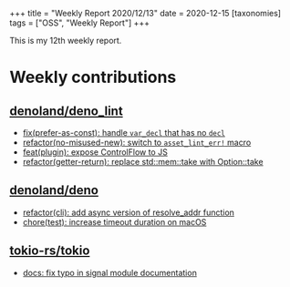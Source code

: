 +++
title = "Weekly Report 2020/12/13"
date = 2020-12-15
[taxonomies]
tags = ["OSS", "Weekly Report"]
+++

This is my 12th weekly report.

<!-- more -->

# Weekly contributions

## [denoland/deno_lint](https://github.com/denoland/deno_lint)

- [fix(prefer-as-const): handle `var_decl` that has no `decl`](https://github.com/denoland/deno_lint/pull/568)
- [refactor(no-misused-new): switch to `asset_lint_err!` macro](https://github.com/denoland/deno_lint/pull/565)
- [feat(plugin): expose ControlFlow to JS](https://github.com/denoland/deno_lint/pull/563)
- [refactor(getter-return): replace std::mem::take with Option::take](https://github.com/denoland/deno_lint/pull/562)


## [denoland/deno](https://github.com/denoland/deno)

- [refactor(cli): add async version of resolve_addr function](https://github.com/denoland/deno/pull/8743)
- [chore(test): increase timeout duration on macOS](https://github.com/denoland/deno/pull/8733)

## [tokio-rs/tokio](https://github.com/tokio-rs/tokio)

- [docs: fix typo in signal module documentation](https://github.com/tokio-rs/tokio/pull/3249)
